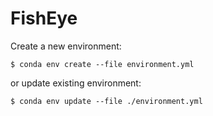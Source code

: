 # FishEye

Create a new environment:

```
$ conda env create --file environment.yml
```

or update existing environment:

```
$ conda env update --file ./environment.yml
```
